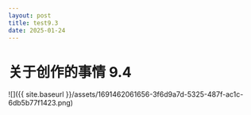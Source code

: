 ```yaml
---
layout: post
title: test9.3
date: 2025-01-24
---
```


# 关于创作的事情 9.4
![]({{ site.baseurl }}/assets/1691462061656-3f6d9a7d-5325-487f-ac1c-6db5b77f1423.png)